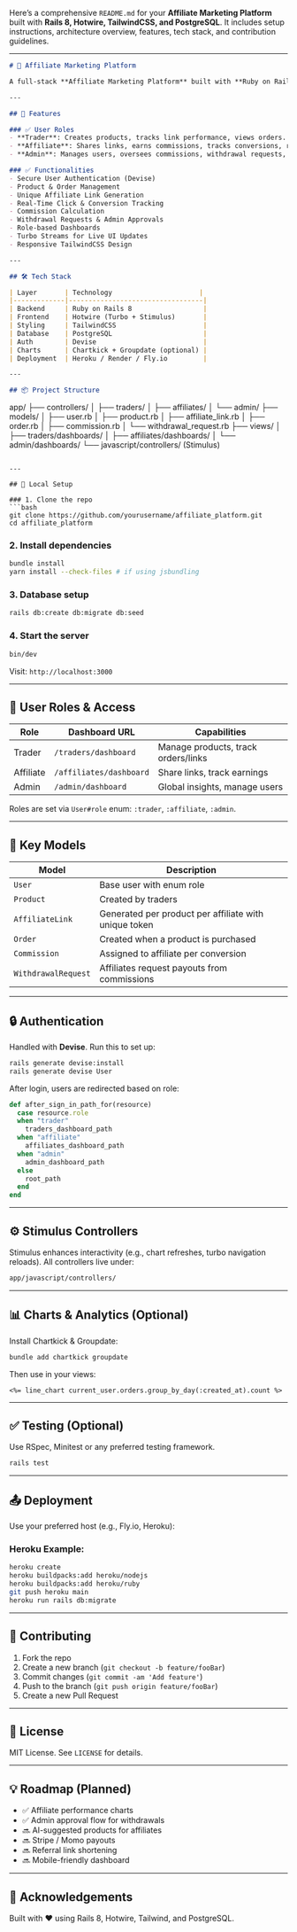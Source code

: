 Here’s a comprehensive `README.md` for your **Affiliate Marketing Platform** built with **Rails 8, Hotwire, TailwindCSS, and PostgreSQL**. It includes setup instructions, architecture overview, features, tech stack, and contribution guidelines.

---

```markdown
# 🎯 Affiliate Marketing Platform

A full-stack **Affiliate Marketing Platform** built with **Ruby on Rails 8**, **Hotwire**, **TailwindCSS**, and **PostgreSQL**. It allows **Traders** to generate products and links, and **Affiliates** to promote those links for **commission-based earnings**. An **Admin** oversees the system, user accounts, and payouts.

---

## 🚀 Features

### ✅ User Roles
- **Trader**: Creates products, tracks link performance, views orders.
- **Affiliate**: Shares links, earns commissions, tracks conversions, requests withdrawals.
- **Admin**: Manages users, oversees commissions, withdrawal requests, and system-wide stats.

### ✅ Functionalities
- Secure User Authentication (Devise)
- Product & Order Management
- Unique Affiliate Link Generation
- Real-Time Click & Conversion Tracking
- Commission Calculation
- Withdrawal Requests & Admin Approvals
- Role-based Dashboards
- Turbo Streams for Live UI Updates
- Responsive TailwindCSS Design

---

## 🛠️ Tech Stack

| Layer       | Technology                      |
|-------------|----------------------------------|
| Backend     | Ruby on Rails 8                  |
| Frontend    | Hotwire (Turbo + Stimulus)       |
| Styling     | TailwindCSS                      |
| Database    | PostgreSQL                       |
| Auth        | Devise                           |
| Charts      | Chartkick + Groupdate (optional) |
| Deployment  | Heroku / Render / Fly.io         |

---

## 📦 Project Structure

```

app/
├── controllers/
│   ├── traders/
│   ├── affiliates/
│   └── admin/
├── models/
│   ├── user.rb
│   ├── product.rb
│   ├── affiliate\_link.rb
│   ├── order.rb
│   ├── commission.rb
│   └── withdrawal\_request.rb
├── views/
│   ├── traders/dashboards/
│   ├── affiliates/dashboards/
│   └── admin/dashboards/
└── javascript/controllers/ (Stimulus)

````

---

## 🧪 Local Setup

### 1. Clone the repo
```bash
git clone https://github.com/yourusername/affiliate_platform.git
cd affiliate_platform
````

### 2. Install dependencies

```bash
bundle install
yarn install --check-files # if using jsbundling
```

### 3. Database setup

```bash
rails db:create db:migrate db:seed
```

### 4. Start the server

```bash
bin/dev
```

Visit: `http://localhost:3000`

---

## 👥 User Roles & Access

| Role      | Dashboard URL           | Capabilities                        |
| --------- | ----------------------- | ----------------------------------- |
| Trader    | `/traders/dashboard`    | Manage products, track orders/links |
| Affiliate | `/affiliates/dashboard` | Share links, track earnings         |
| Admin     | `/admin/dashboard`      | Global insights, manage users       |

Roles are set via `User#role` enum: `:trader`, `:affiliate`, `:admin`.

---

## 🧱 Key Models

| Model               | Description                                           |
| ------------------- | ----------------------------------------------------- |
| `User`              | Base user with enum role                              |
| `Product`           | Created by traders                                    |
| `AffiliateLink`     | Generated per product per affiliate with unique token |
| `Order`             | Created when a product is purchased                   |
| `Commission`        | Assigned to affiliate per conversion                  |
| `WithdrawalRequest` | Affiliates request payouts from commissions           |

---

## 🔒 Authentication

Handled with **Devise**. Run this to set up:

```bash
rails generate devise:install
rails generate devise User
```

After login, users are redirected based on role:

```ruby
def after_sign_in_path_for(resource)
  case resource.role
  when "trader"
    traders_dashboard_path
  when "affiliate"
    affiliates_dashboard_path
  when "admin"
    admin_dashboard_path
  else
    root_path
  end
end
```

---

## ⚙️ Stimulus Controllers

Stimulus enhances interactivity (e.g., chart refreshes, turbo navigation reloads). All controllers live under:

```bash
app/javascript/controllers/
```

---

## 📊 Charts & Analytics (Optional)

Install Chartkick & Groupdate:

```bash
bundle add chartkick groupdate
```

Then use in your views:

```erb
<%= line_chart current_user.orders.group_by_day(:created_at).count %>
```

---

## ✅ Testing (Optional)

Use RSpec, Minitest or any preferred testing framework.

```bash
rails test
```

---

## 📤 Deployment

Use your preferred host (e.g., Fly.io, Heroku):

### Heroku Example:

```bash
heroku create
heroku buildpacks:add heroku/nodejs
heroku buildpacks:add heroku/ruby
git push heroku main
heroku run rails db:migrate
```

---

## 🤝 Contributing

1. Fork the repo
2. Create a new branch (`git checkout -b feature/fooBar`)
3. Commit changes (`git commit -am 'Add feature'`)
4. Push to the branch (`git push origin feature/fooBar`)
5. Create a new Pull Request

---

## 📄 License

MIT License. See `LICENSE` for details.

---

## 💡 Roadmap (Planned)

* ✅ Affiliate performance charts
* ✅ Admin approval flow for withdrawals
* 🔜 AI-suggested products for affiliates
* 🔜 Stripe / Momo payouts
* 🔜 Referral link shortening
* 🔜 Mobile-friendly dashboard

---

## 👋 Acknowledgements

Built with ❤️ using Rails 8, Hotwire, Tailwind, and PostgreSQL.
